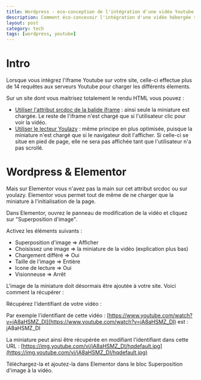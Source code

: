 ```yaml
---
title: Wordpress - eco-conception de l'intégration d'une vidéo Youtube avec Elementor
description: Comment éco-concevoir l'intégration d'une vidéo hébergée sur Youtube sur un site Wordpress utilisant Elementor
layout: post
category: tech
tags: [wordpress, youtube]
---
```


# Intro

Lorsque vous intégrez l'iframe Youtube sur votre site, celle-ci effectue plus de 14 requêtes aux serveurs Youtube pour charger les différents élements.


Sur un site dont vous maitrisez totalement le rendu HTML vous pouvez :

* [Utiliser l'attribut srcdoc de la balide iframe](https://dev.to/haggen/lazy-load-embedded-youtube-videos-520g) : ainsi seule la miniature est chargée. Le reste de l'iframe n'est chargé que si l'utilisateur clic pour voir la vidéo.
* [Utiliser le lecteur Youlazy](https://www.nuweb.fr/blog/post/793/youlazy-un-lecteur-youtube-eco-concu-et-accessible.html) : même principe en plus optimisée, puisque la miniature n'est chargé que si le navigateur doit l'afficher. Si celle-ci se situe en pied de page, elle ne sera pas affichée tant que l'utilisateur n'a pas scrollé.

# Wordpress & Elementor

Mais sur Elementor vous n'avez pas la main sur cet attribut srcdoc ou sur youlazy. Elementor vous permet tout de même de ne charger que la miniature à l'initialisation de la page.


Dans Elementor, ouvrez le panneau de modification de la vidéo et cliquez sur "Superposition d'image".


Activez les éléments suivants :

* Superposition d'image => Afficher
* Choisissez une image => la miniature de la vidéo (explication plus bas)
* Chargement différé => Oui
* Taille de l'image => Entière
* Icone de lecture => Oui
* Visionneuse => Arrêt


L'image de la miniature doit désormais être ajoutée à votre site. Voici comment la récupérer :

Récupérez l'identifiant de votre vidéo :

Par exemple l'identifiant de cette vidéo : [https://www.youtube.com/watch?v=jA8aHSMZ_DI](https://www.youtube.com/watch?v=jA8aHSMZ_DI)
est : jA8aHSMZ_DI


La miniature peut ainsi être récupérée en modifiant l'identifiant dans cette URL : [https://img.youtube.com/vi/jA8aHSMZ_DI/hqdefault.jpg](https://img.youtube.com/vi/jA8aHSMZ_DI/hqdefault.jpg)


Téléchargez-la et ajoutez-la dans Elementor dans le bloc Superposition d'image à la vidéo.
